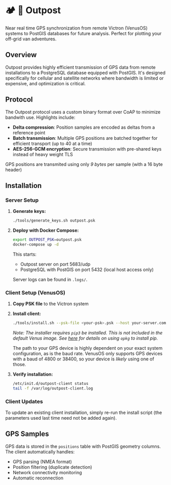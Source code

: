 # 🏕️ 🚐 Outpost

Near real time GPS synchronization from remote Victron (VenusOS) systems to PostGIS databases for future analysis. Perfect for plotting your off-grid van adventures.

## Overview

Outpost provides highly efficient transmission of GPS data from remote installations to a PostgreSQL database equipped with PostGIS. It's designed specifically for cellular and satellite networks where bandwidth is limited or expensive, and optimization is critical.

## Protocol

The Outpost protocol uses a custom binary format over CoAP to minimize bandwith use. Highlights include:

- **Delta compression**: Position samples are encoded as deltas from a reference point
- **Batch transmission**: Multiple GPS positions are batched together for efficient transport (up to 40 at a time)
- **AES-256-GCM encryption**: Secure transmission with pre-shared keys instead of heavy weight TLS

GPS positions are transmited using only _9 bytes_ per sample (with a 16 byte header)

## Installation

### Server Setup

1. **Generate keys:**
   ```bash
   ./tools/generate_keys.sh outpost.psk
   ```
   
2. **Deploy with Docker Compose:**
   ```bash
   export OUTPOST_PSK=outpost.psk
   docker-compose up -d
   ```

   This starts:
   - Outpost server on port 5683/udp
   - PostgreSQL with PostGIS on port 5432 (local host access only)

   Server logs can be found in `.logs/`.

### Client Setup (VenusOS)

1. **Copy PSK file** to the Victron system

2. **Install client:**
   ```bash
   ./tools/install.sh --psk-file <your-psk>.psk --host your-server.com --device /dev/ttyUSB0 --baud 38400
   ```

      _Note: The installer requires `pip3` be installed. This is not included in the default Venus image. See [here](https://github.com/victronenergy/venus/wiki/commandline---development#opkg) for details on using `opkg` to install pip._

   The path to your GPS device is highly dependent on your exact system configuration, as is the baud rate. VenusOS only supports GPS devices with a baud of 4800 or 38400, so your device is _likely_ using one of those.

3. **Verify installation:**
   ```bash
   /etc/init.d/outpost-client status
   tail -f /var/log/outpost-client.log
   ```

### Client Updates

To update an existing client installation, simply re-run the install script (the parameters used last time need not be added again).

## GPS Samples

GPS data is stored in the `positions` table with PostGIS geometry columns. The client automatically handles:
- GPS parsing (NMEA format)
- Position filtering (duplicate detection)
- Network connectivity monitoring
- Automatic reconnection
